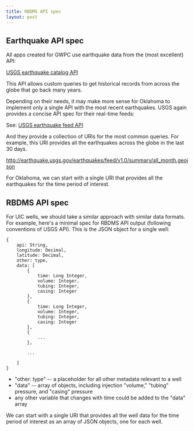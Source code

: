 ```yaml
---
title: RBDMS API spec
layout: post
---
```


## Earthquake API spec

All apps created for GWPC use earthquake data from the (most excellent) API:

<a href="http://earthquake.usgs.gov/fdsnws/event/1/">USGS earthquake catalog API</a>

This API allows custom queries to get historical records from across the globe that go back many years.

Depending on their needs, it may make more sense for Oklahoma to implement only a single API with the most recent earthquakes. USGS again provides a concise API spec for their real-time feeds:

See: <a href="http://earthquake.usgs.gov/earthquakes/feed/v1.0/geojson.php">USGS earthquake feed API</a>

And they provide a collection of URIs for the most common queries.  For example, this URI provides all the earthquakes across the globe in the last 30 days.

http://earthquake.usgs.gov/earthquakes/feed/v1.0/summary/all_month.geojson

For Oklahoma, we can start with a single URI that provides all the earthquakes for the time period of interest.

## RBDMS API spec

For UIC wells, we should take a similar approach with similar data formats.  For example, here's a minimal spec for RBDMS API output (following conventions of USGS API). This is the JSON object for a single well:

```
{ 
    api: String,
    longitude: Decimal,
    latitude: Decimal,
    other: type,
    data: [
        { 
            time: Long Integer,
            volume: Integer,
            tubing: Integer,
            casing: Integer
        },
        { 
            time: Long Integer,
            volume: Integer,
            tubing: Integer,
            casing: Integer
        },
        {
            ... 
        },

        ...

    ]
}
```

* "other: type" -- a placeholder for all other metadata relevant to a well
* "data" -- array of objects, including injection "volume," "tubing" pressure, and "casing" pressure
* any other variable that changes with time could be added to the "data" array

We can start with a single URI that provides all the well data for the time period of interest as an array of JSON objects, one for each well.

